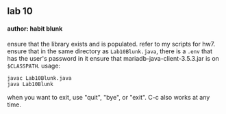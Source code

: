 ## lab 10

#### author: habit blunk

ensure that the library exists and is populated. refer to my scripts for hw7.
ensure that in the same directory as `Lab10Blunk.java`, there is a `.env` that has the user's password in it
ensure that mariadb-java-client-3.5.3.jar is on `$CLASSPATH`.
usage:

```bash
javac Lab10Blunk.java
java Lab10Blunk
```

when you want to exit, use "quit", "bye", or "exit". C-c also works at any time.
